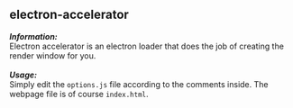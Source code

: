 electron-accelerator
---
***Information:***
<br>
Electron accelerator is an electron loader that does the job of creating the render window for you.
<br><br>
***Usage:***
<br>
Simply edit the `options.js` file according to the comments inside. The webpage file is of course `index.html`.
